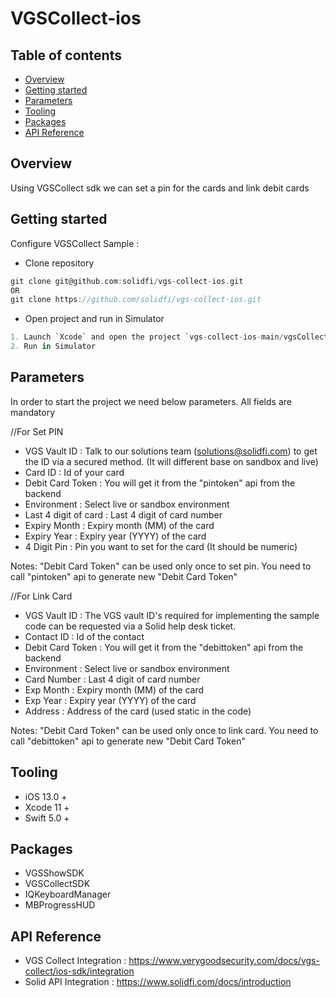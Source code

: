 # VGSCollect-ios

## Table of contents
- [Overview](#overview)
- [Getting started](#getting-started)
- [Parameters](#parameters)
- [Tooling](#tooling)
- [Packages](#third-party-libraries)
- [API Reference](#api-reference)


## Overview
Using VGSCollect sdk we can set a pin for the cards and link debit cards

## Getting started
Configure VGSCollect Sample :
- Clone repository
```groovy
git clone git@github.com:solidfi/vgs-collect-ios.git
OR
git clone https://github.com/solidfi/vgs-collect-ios.git
```
- Open project and run in Simulator
```groovy
1. Launch `Xcode` and open the project `vgs-collect-ios-main/vgsCollect.xcodeproj`
2. Run in Simulator
```

## Parameters

In order to start the project we need below parameters. All fields are mandatory

//For Set PIN
- VGS Vault ID : Talk to our solutions team (solutions@solidfi.com) to get the ID via a secured method. (It will different base on sandbox and live)
- Card ID : Id of your card
- Debit Card Token : You will get it from the "pintoken" api from the backend
- Environment :  Select live or sandbox environment
- Last 4 digit of card : Last 4 digit of card number
- Expiry Month : Expiry month (MM) of the card
- Expiry Year : Expiry year (YYYY) of the card
- 4 Digit Pin : Pin you want to set for the card (It should be numeric)

Notes: "Debit Card Token" can be used only once to set pin. You need to call "pintoken" api to generate new "Debit Card Token"

//For Link Card
- VGS Vault ID : The VGS vault ID's required for implementing the sample code can be requested via a Solid help desk ticket.
- Contact ID : Id of the contact
- Debit Card Token : You will get it from the "debittoken" api from the backend
- Environment :  Select live or sandbox environment
- Card Number : Last 4 digit of card number
- Exp Month : Expiry month (MM) of the card
- Exp Year : Expiry year (YYYY) of the card
- Address : Address of the card (used static in the code)

Notes: "Debit Card Token" can be used only once to link card. You need to call "debittoken" api to generate new "Debit Card Token"  

## Tooling
- iOS 13.0 +
- Xcode 11 +
- Swift 5.0 +

## Packages
- VGSShowSDK
- VGSCollectSDK
- IQKeyboardManager
- MBProgressHUD

## API Reference
- VGS Collect Integration : https://www.verygoodsecurity.com/docs/vgs-collect/ios-sdk/integration
- Solid API Integration : https://www.solidfi.com/docs/introduction
